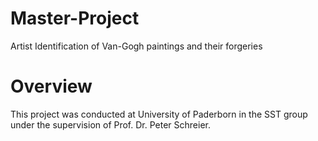 # Master-Project
Artist Identification of Van-Gogh paintings and their forgeries 
# Overview
This project was conducted at University of Paderborn in the SST group under the supervision of Prof. Dr. Peter Schreier. 


